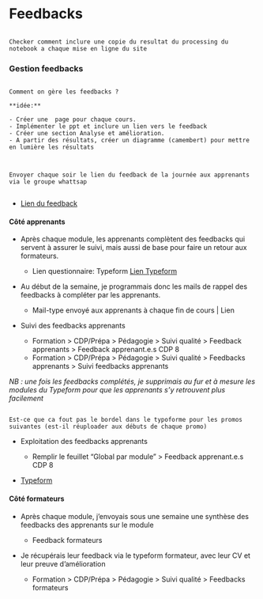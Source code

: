 # Feedbacks

```{note}

Checker comment inclure une copie du resultat du processing du notebook a chaque mise en ligne du site 

```



### Gestion feedbacks

```{note}

Comment on gère les feedbacks ?

**idée:** 

- Créer une  page pour chaque cours.
- Implémenter le ppt et inclure un lien vers le feedback
- Créer une section Analyse et amélioration.
- A partir des résultats, créer un diagramme (camembert) pour mettre en lumière les résultats 


```


```{warning} A faire

Envoyer chaque soir le lien du feedback de la journée aux apprenants via le groupe whattsap 


```

- [Lien du feedback](https://gregoirelievens.typeform.com/to/ZAsGXKh7)

#### Côté apprenants 

- Après chaque module, les apprenants complètent des feedbacks qui servent à assurer le suivi, mais aussi de base pour faire un retour aux formateurs. 
    - Lien questionnaire: Typeform [Lien Typeform](https://gregoirelievens.typeform.com/to/ewAbpjB6?typeform-source=www.google.com)

- Au début de la semaine, je programmais donc les mails de rappel des feedbacks à compléter par les apprenants.
    - Mail-type envoyé aux apprenants à chaque fin de cours | Lien

- Suivi des feedbacks apprenants
    - Formation > CDP/Prépa > Pédagogie > Suivi qualité > Feedback apprenants > Feedback apprenant.e.s CDP 8
    - Formation > CDP/Prépa > Pédagogie > Suivi qualité > Feedbacks apprenants > Suivi feedbacks apprenants

*NB : une fois les feedbacks complétés, je supprimais au fur et à mesure les modules du Typeform pour que les apprenants s’y retrouvent plus facilement*

```{admonition} Questions

Est-ce que ca fout pas le bordel dans le typoforme pour les promos suivantes (est-il réuploader aux débuts de chaque promo)

```

- Exploitation des feedbacks apprenants 
    - Remplir le feuillet “Global par module” > Feedback apprenant.e.s CDP 8
    
    
- [Typeform](https://admin.typeform.com/accounts/01D8JX81SY1TC6SDG4H75PK4DG/workspaces/MLv5DA)


#### Côté formateurs 

- Après chaque module, j’envoyais sous une semaine une synthèse des feedbacks des apprenants sur le module
    - Feedback formateurs

- Je récupérais leur feedback via le typeform formateur, avec leur CV et leur preuve d’amélioration 
    - Formation > CDP/Prépa > Pédagogie > Suivi qualité > Feedbacks formateurs

